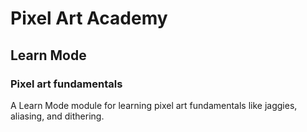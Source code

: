 # Pixel Art Academy

## Learn Mode

### Pixel art fundamentals

A Learn Mode module for learning pixel art fundamentals like jaggies, aliasing, and dithering.
